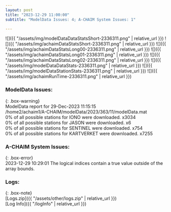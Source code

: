 ```yaml
---
layout: post
title: "2023-12-29 11:00:00"
subtitle: "ModelData Issues: 4; A-CHAIM System Issues: 1"

---
```


![]({{ "/assets/img/modelDataDataStatsShort-2336311.png" | relative_url }})
![]({{ "/assets/img/achaimDataStatsShort-2336311.png" | relative_url }})
![]({{ "/assets/img/achaimDataStatsLong00-2336311.png" | relative_url }})
![]({{ "/assets/img/achaimDataStatsLong01-2336311.png" | relative_url }})
![]({{ "/assets/img/achaimDataStatsLong02-2336311.png" | relative_url }})
![]({{ "/assets/img/modelDataDataStats-2336311.png" | relative_url }})
![]({{ "/assets/img/modelDataStationStats-2336311.png" | relative_url }})
![]({{ "/assets/img/achaimRunTime-2336311.png" | relative_url }})


### ModelData Issues:  
  
{: .box-warning}  
 ModelData report for 29-Dec-2023 11:15:15   
 /home2/achaim1/A-CHAIM/modelData/2023/363/11/modelData.mat   
 0% of all possible stations for IONO were downloaded. x3034   
 0% of all possible stations for JASON were downloaded. x6   
 0% of all possible stations for SENTINEL were downloaded. x754   
 0% of all possible stations for KARTVERKET were downloaded. x7255   
  
### A-CHAIM System Issues:  
  
{: .box-error}  
2023-12-29 10:29:01 The logical indices contain a true value outside of the array bounds.  

### Logs:  
  
{: .box-note}  
[Logs.zip]({{ "/assets/other/logs.zip" | relative_url }})  
[Log Info]({{ "/logInfo" | relative_url }})  
